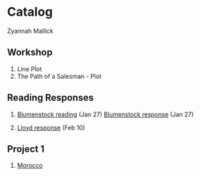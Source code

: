 # Catalog

Zyannah Mallick

## Workshop

1. Line Plot
2. The Path of a Salesman - Plot

## Reading Responses
1. [Blumenstock reading](https://www.github.com/adam-p/markdown-here/wiki/Markdown-Cheatsheet) (Jan 27)
   [Blumenstock response](https://github.com/ZyannahMallick/workshop/blob/master/blumenstock.md) (Jan 27)
   
2. [Lloyd response](https://github.com/ZyannahMallick/workshop/blob/master/Lloyd_Response) (Feb 10)

## Project 1

1. [Morocco](project1)

